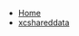 <!-- docs/_sidebar.md -->
- [Home](/)
- [xcshareddata](devassistDocs/docs/Tutorials/ChatViewTutorial/ChatViewTutorial.xcodeproj/project.xcworkspace/xcshareddata/)